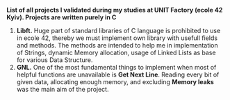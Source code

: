 **List of all projects I validated during my studies at UNIT Factory (ecole 42 Kyiv). Projects are written purely in C**
1) **Libft.**
  Huge part of standard libraries of C language is prohibited to use in ecole 42, thereby we must implement own library with     usefull fields and methods. The methods are intended to help me in implementation of Strings, dynamic Memory allocation,       usage of Linked Lists as base for various Data Structure.
2) **GNL.**
  One of the most fundamental things to implement when most of helpful functions are unavailable is **Get Next Line**. Reading   every bit of given data, allocating enough memory, and excluding **Memory leaks** was the main aim of the project.
